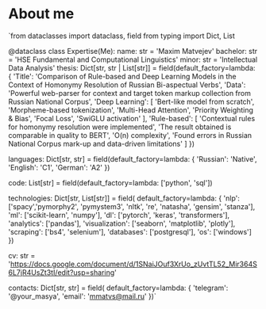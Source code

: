 # About me

`from dataclasses import dataclass, field
from typing import Dict, List

@dataclass
class Expertise(Me):
  name: str = 'Maxim Matvejev'
  bachelor: str = 'HSE Fundamental and Computational Linguistics'
  minor: str = 'Intellectual Data Analysis'
  thesis: Dict[str, str | List[str]] = field(default_factory=lambda: {
    'Title': 'Comparison of Rule-based and Deep Learning Models in the Context of Homonymy Resolution of Russian Bi-aspectual Verbs',
    'Data': 'Powerful web-parser for context and target token markup collection from Russian National Corpus',
    'Deep Learning': [
      'Bert-like model from scratch', 
      'Morpheme-based tokenization', 
      'Multi-Head Attention', 
      'Priority Weighting & Bias', 
      'Focal Loss', 
      'SwiGLU activation'
    ],
    'Rule-based': [
      'Contextual rules for homonymy resolution were implemented',
      'The result obtained is comparable in quality to BERT',
      'O(n) complexity',
      'Found errors in Russian National Corpus mark-up and data-driven limitations'
    ]
  })

  languages: Dict[str, str] = field(default_factory=lambda: {
    'Russian': 'Native',
    'English': 'C1',
    'German': 'A2'
  })

  code: List[str] = field(default_factory=lambda: ['python', 'sql'])
  
  technologies: Dict[str, List[str]] = field(
    default_factory=lambda: {
      'nlp': ['spacy','pymorphy2', 'pymystem3', 'nltk', 're', 'natasha', 'gensim', 'stanza'],
      'ml': ['scikit-learn', 'numpy'],
      'dl': ['pytorch', 'keras', 'transformers'],
      'analytics': ['pandas'],
      'visualization': ['seaborn', 'matplotlib', 'plotly'],
      'scraping': ['bs4', 'selenium'],
      'databases': ['postgresql'],
      'os': ['windows']
    })
  
  cv: str = 'https://docs.google.com/document/d/1SNaiJOuf3XrUo_zUvtTL52_Mir364S6L7jR4UsZt3tI/edit?usp=sharing'
  
  contacts: Dict[str, str] = field(
    default_factory=lambda: {
      'telegram': '@your_masya',
      'email': 'mmatvs@mail.ru'
    })`
